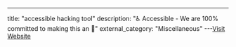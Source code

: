 ---
title: "accessible hacking tool"
description: "♿ Accessible - We are 100% committed to making this an  🙏"
external_category: "Miscellaneous"
---[Visit Website](https://skerritt.blog/a11y/)

